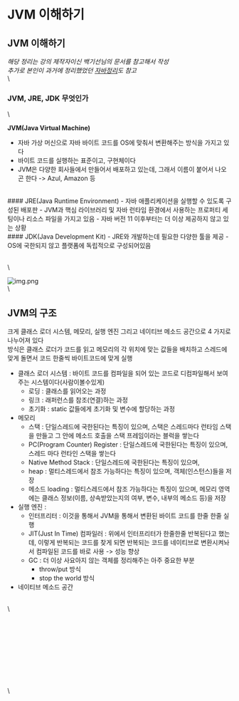 # JVM 이해하기

## JVM 이해하기

_해당 정리는 강의 제작자이신 백기선님의 문서를 참고해서 작성_\
_추가로 본인이 과거에 정리했었던_ [_자바정리_](../WhiteShip\_Java\_Study/week1.md)_도 참고_\
\


### JVM, JRE, JDK 무엇인가

\


**JVM(Java Virtual Machine)**

* 자바 가상 머신으로 자바 바이트 코드를 OS에 맞춰서 변환해주는 방식을 가지고 있다
* 바이트 코드를 실행하는 표준이고, 구현체이다
* JVM은 다양한 회사들에서 만들어서 배포하고 있는데, 그래서 이름이 붙어서 나오곤 한다 -> Azul, Amazon 등

\
\#### JRE(Java Runtime Environment) - 자바 애플리케이션을 실행할 수 있도록 구성된 배포판 - JVM과 핵심 라이브러리 및 자바 런타임 환경에서 사용하는 프로퍼티 세팅이나 리소스 파일을 가지고 있음 - 자바 버전 11 이후부터는 더 이상 제공하지 않고 있는 상황\
\#### JDK(Java Development Kit) - JRE와 개발하는데 필요한 다양한 툴을 제공 - OS에 국한되지 않고 플랫폼에 독립적으로 구성되어있음

\
\


![img.png](img/JVM\_JRE\_JDK.png)\
\


## JVM의 구조

크게 클래스 로더 시스템, 메모리, 실행 엔진 그리고 네이티브 메소드 공간으로 4 가지로 나누어져 있다\
방식은 클래스 로더가 코드를 읽고 메모리의 각 위치에 맞는 값들을 배치하고 스레드에 맞게 돌면서 코드 한줄씩 바이트코드에 맞게 실행

* 클래스 로더 시스템 : 바이트 코드를 컴파일을 되어 있는 코드로 디컴파일해서 보여주는 시스템이다(사람이볼수있게)
  * 로딩 : 클래스를 읽어오는 과정
  * 링크 : 래퍼런스를 참조(연결)하는 과정
  * 초기화 : static 값들에게 초기화 및 변수에 할당하는 과정
* 메모리
  * 스택 : 단일스레드에 국한된다는 특징이 있으며, 스택은 스레드마다 런타임 스택을 만들고 그 안에 메소드 호출을 스택 프레임이라는 블럭을 쌓는다
  * PC(Program Counter) Register : 단일스레드에 국한된다는 특징이 있으며, 스레드 마다 런타인 스택을 쌓는다
  * Native Method Stack : 단일스레드에 국한된다는 특징이 있으며,
  * heap : 멀티스레드에서 참조 가능하다는 특징이 있으며, 객체(인스턴스)들을 저장
  * 메소드 loading : 멀티스레드에서 참조 가능하다는 특징이 있으며, 메모리 영역에는 클래스 정보(이름, 상속받았는지의 여부, 변수, 내부의 메소드 등)을 저장
* 실행 엔진 :
  * 인터프리터 : 이것을 통해서 JVM을 통해서 변환된 바이트 코드를 한줄 한줄 실행
  * JIT(Just In Time) 컴파일러 : 위에서 인터프리터가 한줄한줄 반복된다고 했는데, 이렇게 반복되는 코드를 찾게 되면 반복되는 코드를 네이티브로 변환시켜놔서 컴파일된 코드를 바로 사용 -> 성능 향상
  * GC : 더 이상 사요아지 않는 객체를 정리해주는 아주 중요한 부분
    * throw/put 방식
    * stop the world 방식
* 네이티브 메소드 공간

\
\


\
\
\
\
\
\
\
\
\
\
